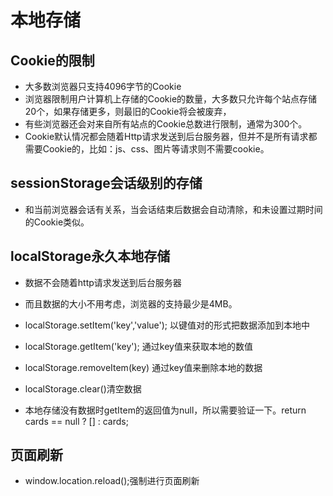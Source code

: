 # 本地存储

## Cookie的限制

* 大多数浏览器只支持4096字节的Cookie
* 浏览器限制用户计算机上存储的Cookie的数量，大多数只允许每个站点存储20个，如果存储更多，则最旧的Cookie将会被废弃，
* 有些浏览器还会对来自所有站点的Cookie总数进行限制，通常为300个。
* Cookie默认情况都会随着Http请求发送到后台服务器，但并不是所有请求都需要Cookie的，比如：js、css、图片等请求则不需要cookie。

## sessionStorage会话级别的存储

* 和当前浏览器会话有关系，当会话结束后数据会自动清除，和未设置过期时间的Cookie类似。

## localStorage永久本地存储

* 数据不会随着http请求发送到后台服务器
* 而且数据的大小不用考虑，浏览器的支持最少是4MB。

* localStorage.setItem('key','value'); 以键值对的形式把数据添加到本地中
* localStorage.getItem('key');  通过key值来获取本地的数值
* localStorage.removeItem(key) 通过key值来删除本地的数据
* localStorage.clear()清空数据

* 本地存储没有数据时getItem的返回值为null，所以需要验证一下。return cards == null ? [] : cards;

## 页面刷新

* window.location.reload();强制进行页面刷新
  